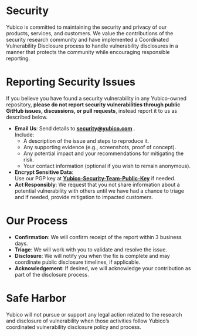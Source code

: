 # Security
Yubico is committed to maintaining the security and privacy of our products, services, and customers.
We value the contributions of the security research community and have implemented a Coordinated Vulnerability
Disclosure process to handle vulnerability disclosures in a manner that protects the community while encouraging
responsible reporting.

# Reporting Security Issues

If you believe you have found a security vulnerability in any Yubico-owned repository, 	**please do not report security vulnerabilities through public GitHub issues, discussions, or pull requests**, instead report it to us as described below.

* __Email Us__: Send details to **security@yubico.com** .  
  Include:
    - A description of the issue and steps to reproduce it.
    - Any supporting evidence (e.g., screenshots, proof of concept).
    - Any potential impact and your recommendations for mitigating the risk.
    - Your contact information (optional if you wish to remain anonymous).
* __Encrypt Sensitive Data__:  
  Use our PGP key at  __[Yubico-Security-Team-Public-Key](https://www.yubico.com/.well-known/Yubico-Security-Team-Public.asc)__ if needed.
* __Act Responsibly__: We request that you not share information about a potential vulnerability with others until we have had a chance to triage and if needed, provide mitigation to impacted customers.

# Our Process
* __Confirmation__: We will confirm receipt of the report within 3 business days.
* __Triage__: We will work with you to validate and resolve the issue.
* __Disclosure__: We will notify you when the fix is complete and may coordinate public disclosure timelines, if applicable.
* __Acknowledgement__: If desired, we will acknowledge your contribution as part of the disclosure process.

# Safe Harbor
Yubico will not pursue or support any legal action related to the research and disclosure of vulnerability when those activities follow Yubico’s coordinated vulnerability disclosure policy and process. 